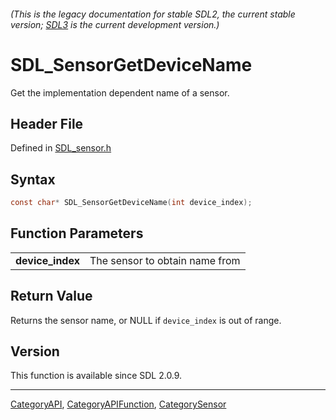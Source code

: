 ###### (This is the legacy documentation for stable SDL2, the current stable version; [SDL3](https://wiki.libsdl.org/SDL3/) is the current development version.)
# SDL_SensorGetDeviceName

Get the implementation dependent name of a sensor.

## Header File

Defined in [SDL_sensor.h](https://github.com/libsdl-org/SDL/blob/SDL2/include/SDL_sensor.h)

## Syntax

```c
const char* SDL_SensorGetDeviceName(int device_index);

```

## Function Parameters

|                      |                                |
| -------------------- | ------------------------------ |
| **device_index**     | The sensor to obtain name from |

## Return Value

Returns the sensor name, or NULL if `device_index` is out of range.

## Version

This function is available since SDL 2.0.9.

----
[CategoryAPI](CategoryAPI), [CategoryAPIFunction](CategoryAPIFunction), [CategorySensor](CategorySensor)

